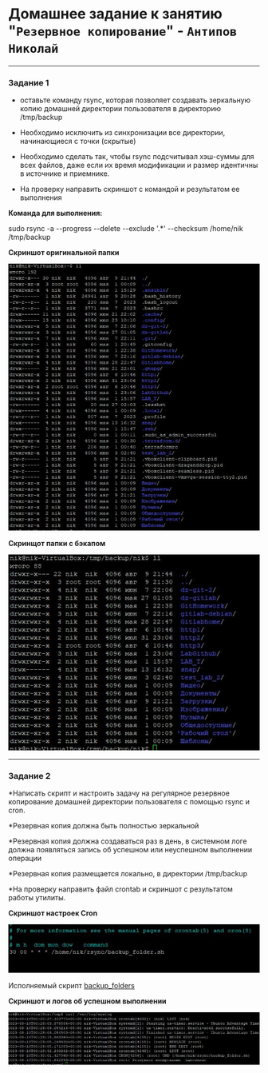 # Домашнее задание к занятию "`Резервное копирование`" - `Антипов Николай`



---

### Задание 1

* оставьте команду rsync, которая позволяет создавать зеркальную копию домашней директории пользователя в директорию /tmp/backup

* Необходимо исключить из синхронизации все директории, начинающиеся с точки (скрытые)

* Необходимо сделать так, чтобы rsync подсчитывал хэш-суммы для всех файлов, даже если их время модификации и размер идентичны в источнике и приемнике.

* На проверку направить скриншот с командой и результатом ее выполнения


**Команда для выполнения:** 

sudo rsync -a --progress --delete --exclude '.*' --checksum /home/nik /tmp/backup


**Скриншот оригинальной папки**

![1](https://github.com/NikolayAntipov/3_rsync/blob/main/img/1sourcefiles.JPG)

**Скринщот папки с бэкапом**

![11](https://github.com/NikolayAntipov/3_rsync/blob/main/img/1distanationfiles.JPG)


---

### Задание 2

*Написать скрипт и настроить задачу на регулярное резервное копирование домашней директории пользователя с помощью rsync и cron.

*Резервная копия должна быть полностью зеркальной

*Резервная копия должна создаваться раз в день, в системном логе должна появляться запись об успешном или неуспешном выполнении операции

*Резервная копия размещается локально, в директории /tmp/backup

*На проверку направить файл crontab и скриншот с результатом работы утилиты.



**Скриншот настроек Cron**

 ![Cron](https://github.com/NikolayAntipov/3_rsync/blob/main/img/2cron.JPG)


Исполняемый скрипт [backup_folders](https://github.com/NikolayAntipov/3_rsync/blob/main/img/backup_folder.sh)

 
**Скриншот и логов об успешном выполнении**

 ![logs](https://github.com/NikolayAntipov/3_rsync/blob/main/img/2logfile.JPG)
 
 
